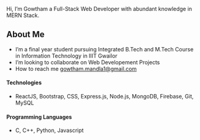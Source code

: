 Hi, I’m Gowtham a Full-Stack Web Developer with abundant knowledge in MERN Stack.

## About Me
- I’m a final year student pursuing Integrated B.Tech and M.Tech Course in Information Technology in IIIT Gwailor
- I’m looking to collaborate on Web Developement Projects
- How to reach me gowtham.mandla1@gmail.com

#### Technologies
- ReactJS, Bootstrap, CSS, Express.js, Node.js, MongoDB, Firebase, Git, MySQL

#### Programming Languages
- C, C++, Python, Javascript


<!---
MandlaGowtham/MandlaGowtham is a ✨ special ✨ repository because its `README.md` (this file) appears on your GitHub profile.
You can click the Preview link to take a look at your changes.
--->
